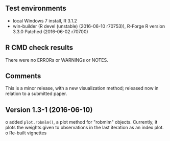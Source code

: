 ## Test environments
* local Windows 7 install, R 3.1.2
* win-builder (R devel (unstable) (2016-06-10 r70753)), R-Forge R version 3.3.0 Patched (2016-06-02 r70700)

## R CMD check results
There were no ERRORs or WARNINGs or NOTES.  

## Comments
This is a minor release, with a new visualization method; released now in relation to a 
submitted paper.

## Version 1.3-1 (2016-06-10)

o added `plot.robmlm()`, a plot method for "robmlm" objects.  Currently, it plots the weights given
  to observations in the last iteration as an index plot.
o Re-built vignettes


